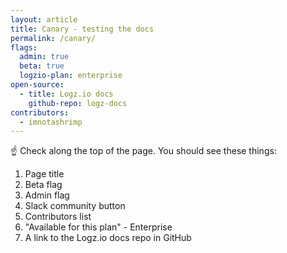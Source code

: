 ```yaml
---
layout: article
title: Canary - testing the docs
permalink: /canary/
flags:
  admin: true
  beta: true
  logzio-plan: enterprise
open-source:
  - title: Logz.io docs
    github-repo: logz-docs
contributors:
  - imnotashrimp
---
```


☝️ Check along the top of the page.
You should see these things:

1. Page title
2. Beta flag
3. Admin flag
4. Slack community button
5. Contributors list
6. "Available for this plan" - Enterprise
7. A link to the Logz.io docs repo in GitHub

